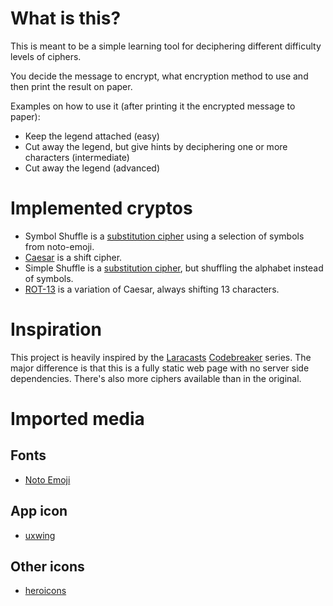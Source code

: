 # What is this?

This is meant to be a simple learning tool for deciphering different difficulty levels of ciphers.

You decide the message to encrypt, what encryption method to use and then print the result on paper.

Examples on how to use it (after printing it the encrypted message to paper):

* Keep the legend attached (easy)
* Cut away the legend, but give hints by deciphering one or more characters (intermediate)
* Cut away the legend (advanced)

# Implemented cryptos

* Symbol Shuffle is a [substitution cipher](https://en.wikipedia.org/wiki/Substitution_cipher) using a selection of symbols from noto-emoji.
* [Caesar](https://en.wikipedia.org/wiki/Caesar_cipher) is a shift cipher.
* Simple Shuffle is a [substitution cipher](https://en.wikipedia.org/wiki/Substitution_cipher), but shuffling the alphabet instead of symbols.
* [ROT-13](https://en.wikipedia.org/wiki/ROT13) is a variation of Caesar, always shifting 13 characters.

# Inspiration

This project is heavily inspired by
the [Laracasts](https://www.laracasts.com/) [Codebreaker](https://github.com/laracasts/codebreaker/) series.
The major difference is that this is a fully static web page with no server side dependencies. There's also more ciphers
available than in the original.

# Imported media

## Fonts

* [Noto Emoji](https://fonts.google.com/noto/specimen/Noto+Emoji)

## App icon

* [uxwing](https://uxwing.com/encryption-icon/)

## Other icons

* [heroicons](https://heroicons.com/)
